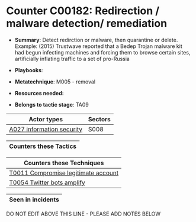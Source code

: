 # Counter C00182: Redirection / malware detection/ remediation

* **Summary**: Detect redirction or malware, then quarantine or delete.  Example: (2015) Trustwave reported that a Bedep Trojan malware kit had begun infecting machines and forcing them to browse certain sites, artificially inflating traffic to a set of pro-Russia

* **Playbooks**: 

* **Metatechnique**: M005 - removal

* **Resources needed:** 

* **Belongs to tactic stage**: TA09


| Actor types | Sectors |
| ----------- | ------- |
| [A027 information security](../generated_pages/actortypes/A027.md) | S008 |



| Counters these Tactics |
| ---------------------- |



| Counters these Techniques |
| ------------------------- |
| [T0011 Compromise legitimate account](../generated_pages/techniques/T0011.md) |
| [T0054 Twitter bots amplify](../generated_pages/techniques/T0054.md) |



| Seen in incidents |
| ----------------- |


DO NOT EDIT ABOVE THIS LINE - PLEASE ADD NOTES BELOW